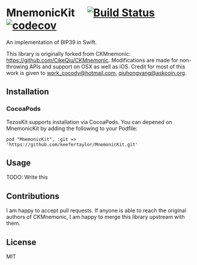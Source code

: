 # MnemonicKit  &nbsp;&nbsp;&nbsp; [![Build Status](https://travis-ci.org/keefertaylor/MnemonicKit.svg?branch=master)](https://travis-ci.org/keefertaylor/MnemonicKit) &nbsp;&nbsp;&nbsp;  [![codecov](https://codecov.io/gh/keefertaylor/MnemonicKit/branch/master/graph/badge.svg)](https://codecov.io/gh/keefertaylor/MnemonicKit)
An implementation of BIP39 in Swift.

This library is originally forked from CKMnemonic: https://github.com/CikeQiu/CKMnemonic. Modifications are made for non-throwing APIs and support on OSX as well as iOS. Credit for most of this work is given to work_cocody@hotmail.com, qiuhongyang@askcoin.org.

## Installation

### CocoaPods
TezosKit supports installation via CocoaPods. You can depened on MnemonicKit by adding the following to your Podfile:

```
pod "MnemonicKit", :git => 'https://github.com/keefertaylor/MnemonicKit.git'
```

## Usage
TODO: Write this

## Contributions

I am happy to accept pull requests. If anyone is able to reach the original authors of CKMnemonic, I am happy to merge this library upstream with them.

## License

MIT
